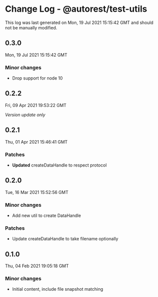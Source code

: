 # Change Log - @autorest/test-utils

This log was last generated on Mon, 19 Jul 2021 15:15:42 GMT and should not be manually modified.

## 0.3.0
Mon, 19 Jul 2021 15:15:42 GMT

### Minor changes

- Drop support for node 10

## 0.2.2
Fri, 09 Apr 2021 19:53:22 GMT

_Version update only_

## 0.2.1
Thu, 01 Apr 2021 15:46:41 GMT

### Patches

- **Updated** createDataHandle to respect protocol

## 0.2.0
Tue, 16 Mar 2021 15:52:56 GMT

### Minor changes

- Add new util to create DataHandle

### Patches

- Update createDataHandle to take filename optionally

## 0.1.0
Thu, 04 Feb 2021 19:05:18 GMT

### Minor changes

- Initial content, include file snapshot matching

